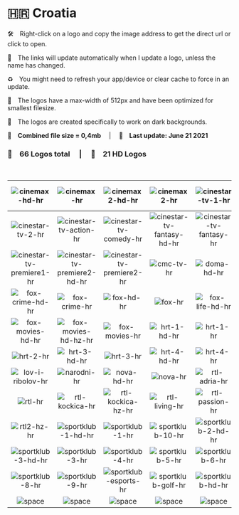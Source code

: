 🇭🇷 Croatia
===============

🛠 Right-click on a logo and copy the image address to get the direct url or click to open.

🔗 The links will update automatically when I update a logo, unless the name has changed.

♻️ You might need to refresh your app/device or clear cache to force in an update.

📐 The logos have a max-width of 512px and have been optimized for smallest filesize.

🖤 The logos are created specifically to work on dark backgrounds.

💾 __Combined file size = 0,4mb__  |  📅 __Last update: June 21 2021__  

### 🎨 __66 Logos total__  |  💎 __21 HD Logos__  

 

| ![cinemax-hd-hr] | ![cinemax-hr] | ![cinemax2-hd-hr] | ![cinemax2-hr] | ![cinestar-tv-1-hr] | ![cinestar-tv-2-hd-hr] |
|:-:|:-:|:-:|:-:|:-:|:-:|
| ![cinestar-tv-2-hr] | ![cinestar-tv-action-hr] | ![cinestar-tv-comedy-hr] | ![cinestar-tv-fantasy-hd-hr] | ![cinestar-tv-fantasy-hr] | ![cinestar-tv-premiere1-hd-hr] |
| ![cinestar-tv-premiere1-hr] | ![cinestar-tv-premiere2-hd-hr] | ![cinestar-tv-premiere2-hr] | ![cmc-tv-hr] | ![doma-hd-hr] | ![doma-hr] |
| ![fox-crime-hd-hr] | ![fox-crime-hr] | ![fox-hd-hr] | ![fox-hr] | ![fox-life-hd-hr] | ![fox-life-hr] |
| ![fox-movies-hd-hr] | ![fox-movies-hd-hz-hr] | ![fox-movies-hr] | ![hrt-1-hd-hr] | ![hrt-1-hr] | ![hrt-2-hd-hr] |
| ![hrt-2-hr] | ![hrt-3-hd-hr] | ![hrt-3-hr] | ![hrt-4-hd-hr] | ![hrt-4-hr] | ![hrt-int-hr] |
| ![lov-i-ribolov-hr] | ![narodni-hr] | ![nova-hd-hr] | ![nova-hr] | ![rtl-adria-hr] | ![rtl-crime-hr] |
| ![rtl-hr] | ![rtl-kockica-hr] | ![rtl-kockica-hz-hr] | ![rtl-living-hr] | ![rtl-passion-hr] | ![rtl2-hr] |
| ![rtl2-hz-hr] | ![sportklub-1-hd-hr] | ![sportklub-1-hr] | ![sportklub-10-hr] | ![sportklub-2-hd-hr] | ![sportklub-2-hr] |
| ![sportklub-3-hd-hr] | ![sportklub-3-hr] | ![sportklub-4-hr] | ![sportklub-5-hr] | ![sportklub-6-hr] | ![sportklub-7-hr] |
| ![sportklub-8-hr] | ![sportklub-9-hr] | ![sportklub-esports-hr] | ![sportklub-golf-hr] | ![sportklub-hd-hr] | ![sportklub-hr] |
| ![space] | ![space] | ![space] | ![space] | ![space] | ![space] |

[cinemax-hd-hr]:https://raw.githubusercontent.com/Tapiosinn/tv-logos/master/countries/croatia/hd/cinemax-hd-hr.png
[cinemax-hr]:https://raw.githubusercontent.com/Tapiosinn/tv-logos/master/countries/croatia/cinemax-hr.png
[cinemax2-hd-hr]:https://raw.githubusercontent.com/Tapiosinn/tv-logos/master/countries/croatia/hd/cinemax2-hd-hr.png
[cinemax2-hr]:https://raw.githubusercontent.com/Tapiosinn/tv-logos/master/countries/croatia/cinemax2-hr.png
[cinestar-tv-1-hr]:https://raw.githubusercontent.com/Tapiosinn/tv-logos/master/countries/croatia/cinestar-tv-1-hr.png
[cinestar-tv-2-hd-hr]:https://raw.githubusercontent.com/Tapiosinn/tv-logos/master/countries/croatia/hd/cinestar-tv-2-hd-hr.png
[cinestar-tv-2-hr]:https://raw.githubusercontent.com/Tapiosinn/tv-logos/master/countries/croatia/cinestar-tv-2-hr.png
[cinestar-tv-action-hr]:https://raw.githubusercontent.com/Tapiosinn/tv-logos/master/countries/croatia/cinestar-tv-action-hr.png
[cinestar-tv-comedy-hr]:https://raw.githubusercontent.com/Tapiosinn/tv-logos/master/countries/croatia/cinestar-tv-comedy-hr.png
[cinestar-tv-fantasy-hd-hr]:https://raw.githubusercontent.com/Tapiosinn/tv-logos/master/countries/croatia/hd/cinestar-tv-fantasy-hd-hr.png
[cinestar-tv-fantasy-hr]:https://raw.githubusercontent.com/Tapiosinn/tv-logos/master/countries/croatia/cinestar-tv-fantasy-hr.png
[cinestar-tv-premiere1-hd-hr]:https://raw.githubusercontent.com/Tapiosinn/tv-logos/master/countries/croatia/hd/cinestar-tv-premiere1-hd-hr.png
[cinestar-tv-premiere1-hr]:https://raw.githubusercontent.com/Tapiosinn/tv-logos/master/countries/croatia/cinestar-tv-premiere1-hr.png
[cinestar-tv-premiere2-hd-hr]:https://raw.githubusercontent.com/Tapiosinn/tv-logos/master/countries/croatia/hd/cinestar-tv-premiere2-hd-hr.png
[cinestar-tv-premiere2-hr]:https://raw.githubusercontent.com/Tapiosinn/tv-logos/master/countries/croatia/cinestar-tv-premiere2-hr.png
[cmc-tv-hr]:https://raw.githubusercontent.com/Tapiosinn/tv-logos/master/countries/croatia/cmc-tv-hr.png
[doma-hd-hr]:https://raw.githubusercontent.com/Tapiosinn/tv-logos/master/countries/croatia/hd/doma-hd-hr.png
[doma-hr]:https://raw.githubusercontent.com/Tapiosinn/tv-logos/master/countries/croatia/doma-hr.png
[fox-crime-hd-hr]:https://raw.githubusercontent.com/Tapiosinn/tv-logos/master/countries/croatia/hd/fox-crime-hd-hr.png
[fox-crime-hr]:https://raw.githubusercontent.com/Tapiosinn/tv-logos/master/countries/croatia/fox-crime-hr.png
[fox-hd-hr]:https://raw.githubusercontent.com/Tapiosinn/tv-logos/master/countries/croatia/hd/fox-hd-hr.png
[fox-hr]:https://raw.githubusercontent.com/Tapiosinn/tv-logos/master/countries/croatia/fox-hr.png
[fox-life-hd-hr]:https://raw.githubusercontent.com/Tapiosinn/tv-logos/master/countries/croatia/hd/fox-life-hd-hr.png
[fox-life-hr]:https://raw.githubusercontent.com/Tapiosinn/tv-logos/master/countries/croatia/fox-life-hr.png
[fox-movies-hd-hr]:https://raw.githubusercontent.com/Tapiosinn/tv-logos/master/countries/croatia/hd/fox-movies-hd-hr.png
[fox-movies-hd-hz-hr]:https://raw.githubusercontent.com/Tapiosinn/tv-logos/master/countries/croatia/hd/fox-movies-hd-hz-hr.png
[fox-movies-hr]:https://raw.githubusercontent.com/Tapiosinn/tv-logos/master/countries/croatia/fox-movies-hr.png
[hrt-1-hd-hr]:https://raw.githubusercontent.com/Tapiosinn/tv-logos/master/countries/croatia/hd/hrt-1-hd-hr.png
[hrt-1-hr]:https://raw.githubusercontent.com/Tapiosinn/tv-logos/master/countries/croatia/hrt-1-hr.png
[hrt-2-hd-hr]:https://raw.githubusercontent.com/Tapiosinn/tv-logos/master/countries/croatia/hd/hrt-2-hd-hr.png
[hrt-2-hr]:https://raw.githubusercontent.com/Tapiosinn/tv-logos/master/countries/croatia/hrt-2-hr.png
[hrt-3-hd-hr]:https://raw.githubusercontent.com/Tapiosinn/tv-logos/master/countries/croatia/hd/hrt-3-hd-hr.png
[hrt-3-hr]:https://raw.githubusercontent.com/Tapiosinn/tv-logos/master/countries/croatia/hrt-3-hr.png
[hrt-4-hd-hr]:https://raw.githubusercontent.com/Tapiosinn/tv-logos/master/countries/croatia/hd/hrt-4-hd-hr.png
[hrt-4-hr]:https://raw.githubusercontent.com/Tapiosinn/tv-logos/master/countries/croatia/hrt-4-hr.png
[hrt-int-hr]:https://raw.githubusercontent.com/Tapiosinn/tv-logos/master/countries/croatia/hrt-int-hr.png
[lov-i-ribolov-hr]:https://raw.githubusercontent.com/Tapiosinn/tv-logos/master/countries/croatia/lov-i-ribolov-hr.png
[narodni-hr]:https://raw.githubusercontent.com/Tapiosinn/tv-logos/master/countries/croatia/narodni-hr.png
[nova-hd-hr]:https://raw.githubusercontent.com/Tapiosinn/tv-logos/master/countries/croatia/hd/nova-hd-hr.png
[nova-hr]:https://raw.githubusercontent.com/Tapiosinn/tv-logos/master/countries/croatia/nova-hr.png
[rtl-adria-hr]:https://raw.githubusercontent.com/Tapiosinn/tv-logos/master/countries/croatia/rtl-adria-hr.png
[rtl-crime-hr]:https://raw.githubusercontent.com/Tapiosinn/tv-logos/master/countries/croatia/rtl-crime-hr.png
[rtl-hr]:https://raw.githubusercontent.com/Tapiosinn/tv-logos/master/countries/croatia/rtl-hr.png
[rtl-kockica-hr]:https://raw.githubusercontent.com/Tapiosinn/tv-logos/master/countries/croatia/rtl-kockica-hr.png
[rtl-kockica-hz-hr]:https://raw.githubusercontent.com/Tapiosinn/tv-logos/master/countries/croatia/rtl-kockica-hz-hr.png
[rtl-living-hr]:https://raw.githubusercontent.com/Tapiosinn/tv-logos/master/countries/croatia/rtl-living-hr.png
[rtl-passion-hr]:https://raw.githubusercontent.com/Tapiosinn/tv-logos/master/countries/croatia/rtl-passion-hr.png
[rtl2-hr]:https://raw.githubusercontent.com/Tapiosinn/tv-logos/master/countries/croatia/rtl2-hr.png
[rtl2-hz-hr]:https://raw.githubusercontent.com/Tapiosinn/tv-logos/master/countries/croatia/rtl2-hz-hr.png
[sportklub-1-hd-hr]:https://raw.githubusercontent.com/Tapiosinn/tv-logos/master/countries/croatia/hd/sportklub-1-hd-hr.png
[sportklub-1-hr]:https://raw.githubusercontent.com/Tapiosinn/tv-logos/master/countries/croatia/sportklub-1-hr.png
[sportklub-10-hr]:https://raw.githubusercontent.com/Tapiosinn/tv-logos/master/countries/croatia/sportklub-10-hr.png
[sportklub-2-hd-hr]:https://raw.githubusercontent.com/Tapiosinn/tv-logos/master/countries/croatia/hd/sportklub-2-hd-hr.png
[sportklub-2-hr]:https://raw.githubusercontent.com/Tapiosinn/tv-logos/master/countries/croatia/sportklub-2-hr.png
[sportklub-3-hd-hr]:https://raw.githubusercontent.com/Tapiosinn/tv-logos/master/countries/croatia/hd/sportklub-3-hd-hr.png
[sportklub-3-hr]:https://raw.githubusercontent.com/Tapiosinn/tv-logos/master/countries/croatia/sportklub-3-hr.png
[sportklub-4-hr]:https://raw.githubusercontent.com/Tapiosinn/tv-logos/master/countries/croatia/sportklub-4-hr.png
[sportklub-5-hr]:https://raw.githubusercontent.com/Tapiosinn/tv-logos/master/countries/croatia/sportklub-5-hr.png
[sportklub-6-hr]:https://raw.githubusercontent.com/Tapiosinn/tv-logos/master/countries/croatia/sportklub-6-hr.png
[sportklub-7-hr]:https://raw.githubusercontent.com/Tapiosinn/tv-logos/master/countries/croatia/sportklub-7-hr.png
[sportklub-8-hr]:https://raw.githubusercontent.com/Tapiosinn/tv-logos/master/countries/croatia/sportklub-8-hr.png
[sportklub-9-hr]:https://raw.githubusercontent.com/Tapiosinn/tv-logos/master/countries/croatia/sportklub-9-hr.png
[sportklub-esports-hr]:https://raw.githubusercontent.com/Tapiosinn/tv-logos/master/countries/croatia/sportklub-esports-hr.png
[sportklub-golf-hr]:https://raw.githubusercontent.com/Tapiosinn/tv-logos/master/countries/croatia/sportklub-golf-hr.png
[sportklub-hd-hr]:https://raw.githubusercontent.com/Tapiosinn/tv-logos/master/countries/croatia/hd/sportklub-hd-hr.png
[sportklub-hr]:https://raw.githubusercontent.com/Tapiosinn/tv-logos/master/countries/croatia/sportklub-hr.png

[space]:https://github.com/Tapiosinn/tv-logos/blob/master/misc/%CE%A9/space-1500.png
